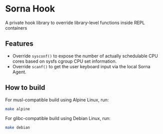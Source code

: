 # Sorna Hook

A private hook library to override library-level functions inside REPL containers


## Features

 * Override `sysconf()` to expose the number of actually schedulable CPU cores based on sysfs cgroup
   CPU set information.
 * Override `scanf()` to get the user keyboard input via the local Sorna Agent.

## How to build

For musl-compatible build using Alpine Linux, run:

```sh
make alpine
```

For glibc-compatible build using Debian Linux, run:

```sh
make debian
```

